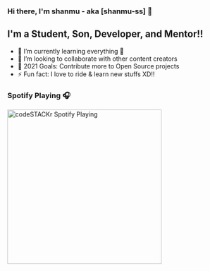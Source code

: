 ### Hi there, I'm shanmu - aka [shanmu-ss] 👋


## I'm a Student, Son, Developer, and Mentor!!

- 🌱 I’m currently learning everything 🤣
- 👯 I’m looking to collaborate with other content creators
- 🥅 2021 Goals: Contribute more to Open Source projects
- ⚡ Fun fact: I love to ride & learn new stuffs XD!!

### Spotify Playing 🎧

[<img src="https://now-playing-codestackr.vercel.app/api/spotify-playing" alt="codeSTACKr Spotify Playing" width="350" />](https://open.spotify.com/user/7e7nyhl8s3yp0h148tlkldeg2?si=kuBZxROPR3ymjTIjo0eQzQ)


